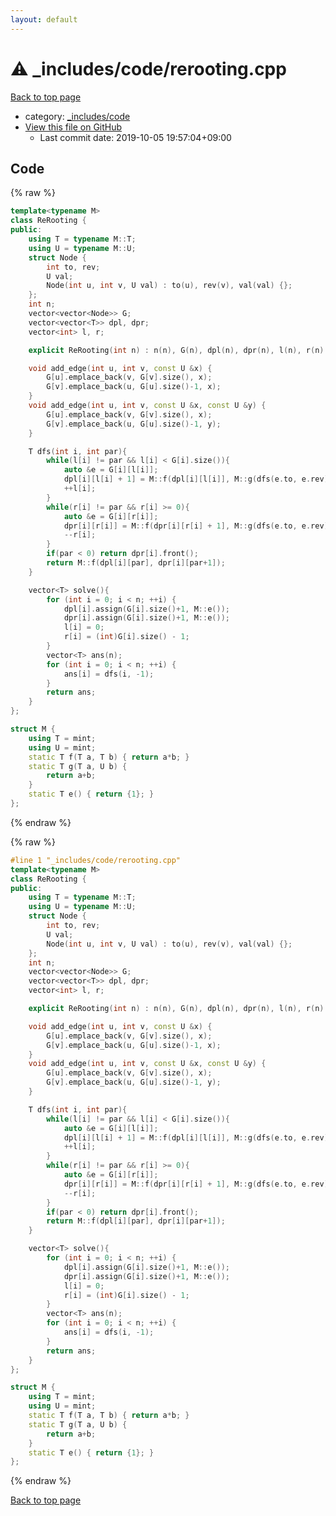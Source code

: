 ```yaml
---
layout: default
---
```


<!-- mathjax config similar to math.stackexchange -->
<script type="text/javascript" async
  src="https://cdnjs.cloudflare.com/ajax/libs/mathjax/2.7.5/MathJax.js?config=TeX-MML-AM_CHTML">
</script>
<script type="text/x-mathjax-config">
  MathJax.Hub.Config({
    TeX: { equationNumbers: { autoNumber: "AMS" }},
    tex2jax: {
      inlineMath: [ ['$','$'] ],
      processEscapes: true
    },
    "HTML-CSS": { matchFontHeight: false },
    displayAlign: "left",
    displayIndent: "2em"
  });
</script>

<script type="text/javascript" src="https://cdnjs.cloudflare.com/ajax/libs/jquery/3.4.1/jquery.min.js"></script>
<script src="https://cdn.jsdelivr.net/npm/jquery-balloon-js@1.1.2/jquery.balloon.min.js" integrity="sha256-ZEYs9VrgAeNuPvs15E39OsyOJaIkXEEt10fzxJ20+2I=" crossorigin="anonymous"></script>
<script type="text/javascript" src="../../../assets/js/copy-button.js"></script>
<link rel="stylesheet" href="../../../assets/css/copy-button.css" />


# :warning: _includes/code/rerooting.cpp

<a href="../../../index.html">Back to top page</a>

* category: <a href="../../../index.html#b46effe2a00fceb0770301fd2a31d561">_includes/code</a>
* <a href="{{ site.github.repository_url }}/blob/master/_includes/code/rerooting.cpp">View this file on GitHub</a>
    - Last commit date: 2019-10-05 19:57:04+09:00




## Code

<a id="unbundled"></a>
{% raw %}
```cpp
template<typename M>
class ReRooting {
public:
    using T = typename M::T;
    using U = typename M::U;
    struct Node {
        int to, rev;
        U val;
        Node(int u, int v, U val) : to(u), rev(v), val(val) {};
    };
    int n;
    vector<vector<Node>> G;
    vector<vector<T>> dpl, dpr;
    vector<int> l, r;

    explicit ReRooting(int n) : n(n), G(n), dpl(n), dpr(n), l(n), r(n) {};

    void add_edge(int u, int v, const U &x) {
        G[u].emplace_back(v, G[v].size(), x);
        G[v].emplace_back(u, G[u].size()-1, x);
    }
    void add_edge(int u, int v, const U &x, const U &y) {
        G[u].emplace_back(v, G[v].size(), x);
        G[v].emplace_back(u, G[u].size()-1, y);
    }

    T dfs(int i, int par){
        while(l[i] != par && l[i] < G[i].size()){
            auto &e = G[i][l[i]];
            dpl[i][l[i] + 1] = M::f(dpl[i][l[i]], M::g(dfs(e.to, e.rev), e.val));
            ++l[i];
        }
        while(r[i] != par && r[i] >= 0){
            auto &e = G[i][r[i]];
            dpr[i][r[i]] = M::f(dpr[i][r[i] + 1], M::g(dfs(e.to, e.rev), e.val));
            --r[i];
        }
        if(par < 0) return dpr[i].front();
        return M::f(dpl[i][par], dpr[i][par+1]);
    }

    vector<T> solve(){
        for (int i = 0; i < n; ++i) {
            dpl[i].assign(G[i].size()+1, M::e());
            dpr[i].assign(G[i].size()+1, M::e());
            l[i] = 0;
            r[i] = (int)G[i].size() - 1;
        }
        vector<T> ans(n);
        for (int i = 0; i < n; ++i) {
            ans[i] = dfs(i, -1);
        }
        return ans;
    }
};

struct M {
    using T = mint;
    using U = mint;
    static T f(T a, T b) { return a*b; }
    static T g(T a, U b) {
        return a+b;
    }
    static T e() { return {1}; }
};

```
{% endraw %}

<a id="bundled"></a>
{% raw %}
```cpp
#line 1 "_includes/code/rerooting.cpp"
template<typename M>
class ReRooting {
public:
    using T = typename M::T;
    using U = typename M::U;
    struct Node {
        int to, rev;
        U val;
        Node(int u, int v, U val) : to(u), rev(v), val(val) {};
    };
    int n;
    vector<vector<Node>> G;
    vector<vector<T>> dpl, dpr;
    vector<int> l, r;

    explicit ReRooting(int n) : n(n), G(n), dpl(n), dpr(n), l(n), r(n) {};

    void add_edge(int u, int v, const U &x) {
        G[u].emplace_back(v, G[v].size(), x);
        G[v].emplace_back(u, G[u].size()-1, x);
    }
    void add_edge(int u, int v, const U &x, const U &y) {
        G[u].emplace_back(v, G[v].size(), x);
        G[v].emplace_back(u, G[u].size()-1, y);
    }

    T dfs(int i, int par){
        while(l[i] != par && l[i] < G[i].size()){
            auto &e = G[i][l[i]];
            dpl[i][l[i] + 1] = M::f(dpl[i][l[i]], M::g(dfs(e.to, e.rev), e.val));
            ++l[i];
        }
        while(r[i] != par && r[i] >= 0){
            auto &e = G[i][r[i]];
            dpr[i][r[i]] = M::f(dpr[i][r[i] + 1], M::g(dfs(e.to, e.rev), e.val));
            --r[i];
        }
        if(par < 0) return dpr[i].front();
        return M::f(dpl[i][par], dpr[i][par+1]);
    }

    vector<T> solve(){
        for (int i = 0; i < n; ++i) {
            dpl[i].assign(G[i].size()+1, M::e());
            dpr[i].assign(G[i].size()+1, M::e());
            l[i] = 0;
            r[i] = (int)G[i].size() - 1;
        }
        vector<T> ans(n);
        for (int i = 0; i < n; ++i) {
            ans[i] = dfs(i, -1);
        }
        return ans;
    }
};

struct M {
    using T = mint;
    using U = mint;
    static T f(T a, T b) { return a*b; }
    static T g(T a, U b) {
        return a+b;
    }
    static T e() { return {1}; }
};

```
{% endraw %}

<a href="../../../index.html">Back to top page</a>

